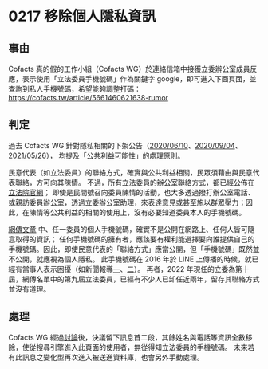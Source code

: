 # 0217 移除個人隱私資訊

## 事由

Cofacts 真的假的工作小組（Cofacts WG）於連絡信箱中接獲立委辦公室成員反應，表示使用「立法委員手機號碼」作為關鍵字 google，即可進入下面頁面，並查詢到私人手機號碼，希望能夠調整打碼：
https://cofacts.tw/article/5661460621638-rumor

## 判定

過去 Cofacts WG 針對隱私相關的下架公告（[2020/06/10](https://github.com/cofacts/takedowns/blob/master/2020/0610-privacy.md)、[2020/09/04](https://github.com/cofacts/takedowns/blob/master/2020/0904-privacy.md)、[2021/05/26](https://github.com/cofacts/takedowns/blob/master/2021/0526-privacy.md)），
均提及「公共利益可能性」的處理原則。

民意代表（如立法委員）的聯絡方式，確實與公共利益相關，民眾須藉由與民意代表聯絡，方可向其陳情。
不過，所有立法委員的辦公室聯絡方式，都已經公佈在[立法院官網](https://www.ly.gov.tw/Pages/List.aspx?nodeid=109)；
即使是民間號召向委員陳情的活動，也大多透過撥打辦公室電話、或親訪委員辦公室，透過立委辦公室助理，來表達意見或甚至施以群眾壓力；因此，在陳情等公共利益的相關的使用上，沒有必要知道委員本人的手機號碼。

[網傳文章](https://cofacts.tw/article/5661460621638-rumor) 中、任一委員的個人手機號碼，確實不是公開在網路上、任何人皆可隨意取得的資訊；
任何手機號碼的擁有者，應該要有權利能選擇要向誰提供自己的手機號碼。因此，即使民意代表的「聯絡方式」應當公開，但「手機號碼」既然並不公開，就應視為個人隱私。
此手機號碼在 2016 年於 LINE 上傳播的時候，就已經有當事人表示困擾（如新聞報導[一](https://www.chinatimes.com/newspapers/20160228000280-260508?chdtv)、[二](https://news.ltn.com.tw/news/politics/breakingnews/1614846)）。
再者，2022 年現任的立委為第十屆，網傳名單中的第九屆立法委員，已經有不少人已卸任近兩年，留存其聯絡方式並沒有道理。

## 處理

Cofacts WG 經過[討論](https://g0v.hackmd.io/xsDcMPySQM69vA0xHO8_dA#%E9%81%AE%E9%99%A4%E9%9B%BB%E8%A9%B1)後，決議留下訊息首二段，其餘姓名與電話等資訊全數移除，使從搜尋引擎進入此頁面的使用者，無從得知立法委員的手機號碼。
未來若有此訊息之變化型再次進入被送進資料庫，也會另外手動處理。
